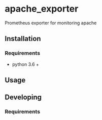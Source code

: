 # apache_exporter

Prometheus exporter for monitoring apache

## Installation

### Requirements

- python 3.6 +

## Usage

## Developing

### Requirements

